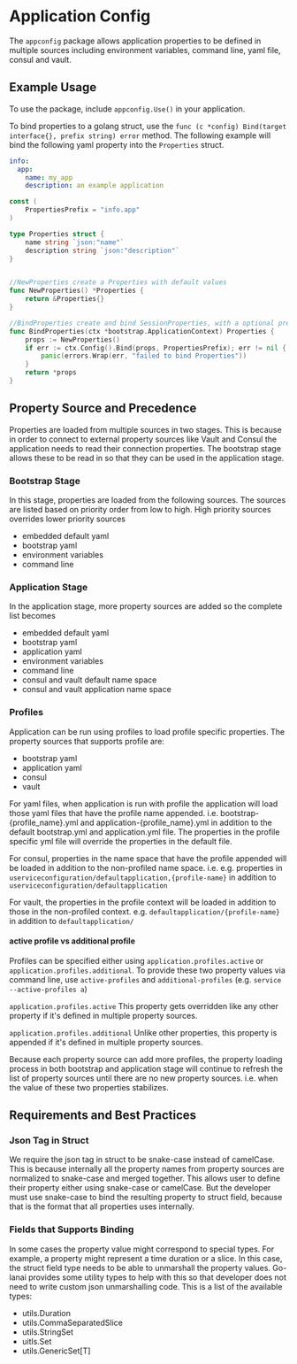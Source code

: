 # Application Config

The ```appconfig``` package allows application properties to be defined in multiple sources including environment variables,
command line, yaml file, consul and vault.

## Example Usage

To use the package, include ```appconfig.Use()``` in your application.

To bind properties to a golang struct, use the ```func (c *config) Bind(target interface{}, prefix string) error``` method.
The following example will bind the following yaml property into the ```Properties``` struct.
```yaml
info:
  app:
    name: my_app
    description: an example application
```

```go
const (
	PropertiesPrefix = "info.app"
)

type Properties struct {
	name string `json:"name"`
	description string `json:"description"`
}


//NewProperties create a Properties with default values
func NewProperties() *Properties {
	return &Properties{}
}

//BindProperties create and bind SessionProperties, with a optional prefix
func BindProperties(ctx *bootstrap.ApplicationContext) Properties {
	props := NewProperties()
	if err := ctx.Config().Bind(props, PropertiesPrefix); err != nil {
		panic(errors.Wrap(err, "failed to bind Properties"))
	}
	return *props
}
```

## Property Source and Precedence
Properties are loaded from multiple sources in two stages. This is because in order to connect to external property sources like Vault and Consul
the application needs to read their connection properties. The bootstrap stage allows these to be read in so that they can be used in the application stage.

### Bootstrap Stage
In this stage, properties are loaded from the following sources. The sources are listed based on priority order from low to high. High
priority sources overrides lower priority sources

* embedded default yaml
* bootstrap yaml 
* environment variables
* command line

### Application Stage
In the application stage, more property sources are added so the complete list becomes

* embedded default yaml
* bootstrap yaml
* application yaml
* environment variables
* command line
* consul and vault default name space
* consul and vault application name space

### Profiles
Application can be run using profiles to load profile specific properties. The property sources that supports profile are:

* bootstrap yaml
* application yaml
* consul
* vault

For yaml files, when application is run with profile the application will load those yaml files that have the profile name appended.
i.e. bootstrap-{profile_name}.yml and application-{profile_name}.yml in addition to the default bootstrap.yml and application.yml file.
The properties in the profile specific yml file will override the properties in the default file.

For consul, properties in the name space that have the profile appended will be loaded in addition to the non-profiled name space. i.e.
e.g. properties in ```userviceconfiguration/defaultapplication,{profile-name}``` in addition to ```userviceconfiguration/defaultapplication``` 

For vault, the properties in the profile context will be loaded in addition to those in the non-profiled context. e.g. ```defaultapplication/{profile-name}```
in addition to ```defaultapplication/```

#### active profile vs additional profile
Profiles can be specified either using ```application.profiles.active``` or ```application.profiles.additional```. To provide these two property
values via command line, use ```active-profiles``` and ```additional-profiles``` (e.g. ```service --active-profiles a```)

```application.profiles.active```
This property gets overridden like any other property if it's defined in multiple property sources. 

```application.profiles.additional```
Unlike other properties, this property is appended if it's defined in multiple property sources.

Because each property source can add more profiles, the property loading process in both bootstrap and application stage will continue to refresh the list of property sources until there are no new
property sources. i.e. when the value of these two properties stabilizes.

## Requirements and Best Practices

### Json Tag in Struct
We require the json tag in struct to be snake-case instead of camelCase. This is because internally all the property names from property sources are normalized
to snake-case and merged together. This allows user to define their property either using snake-case or camelCase. But the developer must use
snake-case to bind the resulting property to struct field, because that is the format that all properties uses internally.

### Fields that Supports Binding
In some cases the property value might correspond to special types. For example, a property might represent a time duration or a slice.
In this case, the struct field type needs to be able to unmarshall the property values. Go-lanai provides some utility types to help with this
so that developer does not need to write custom json unmarshalling code. This is a list of the available types:

* utils.Duration
* utils.CommaSeparatedSlice
* utils.StringSet
* uitls.Set
* utils.GenericSet[T]